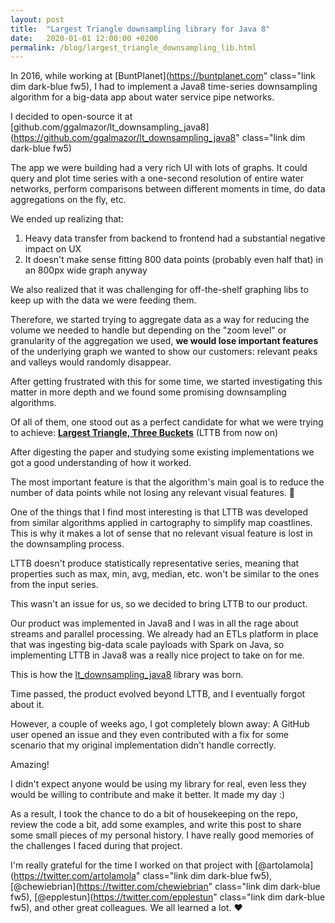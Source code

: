 ```yaml
---
layout: post
title:  "Largest Triangle downsampling library for Java 8"
date:   2020-01-01 12:00:00 +0200
permalink: /blog/largest_triangle_downsampling_lib.html
---
```


In 2016, while working at [BuntPlanet](https://buntplanet.com" class="link dim dark-blue fw5), I had to implement a Java8 time-series downsampling algorithm for a big-data app about water service pipe networks.

I decided to open-source it at [github.com/ggalmazor/lt_downsampling_java8](https://github.com/ggalmazor/lt_downsampling_java8" class="link dim dark-blue fw5)

The app we were building had a very rich UI with lots of graphs. It could query and plot time series with a one-second resolution of entire water networks, perform comparisons between different moments in time, do data aggregations on the fly, etc.

We ended up realizing that:

1. Heavy data transfer from backend to frontend had a substantial negative impact on UX
2. It doesn't make sense fitting 800 data points (probably even half that) in an 800px wide graph anyway

We also realized that it was challenging for off-the-shelf graphing libs to keep up with the data we were feeding them.

Therefore, we started trying to aggregate data as a way for reducing the volume we needed to handle but depending on the "zoom level" or granularity of the aggregation we used, **we would lose important features** of the underlying graph we wanted to show our customers: relevant peaks and valleys would randomly disappear.

After getting frustrated with this for some time, we started investigating this matter in more depth and we found some promising downsampling algorithms.

Of all of them, one stood out as a perfect candidate for what we were trying to achieve: [**Largest Triangle, Three Buckets**](/assets/SS_MSthesis.pdf) (LTTB from now on)

After digesting the paper and studying some existing implementations we got a good understanding of how it worked.

The most important feature is that the algorithm's main goal is to reduce the number of data points while not losing any relevant visual features. 🤯

One of the things that I find most interesting is that LTTB was developed from similar algorithms applied in cartography to simplify map coastlines. This is why it makes a lot of sense that no relevant visual feature is lost in the downsampling process.

LTTB doesn't produce statistically representative series, meaning that properties such as max, min, avg, median, etc. won't be similar to the ones from the input series.

This wasn't an issue for us, so we decided to bring LTTB to our product.

Our product was implemented in Java8 and I was in all the rage about streams and parallel processing. We already had an ETLs platform in place that was ingesting big-data scale payloads with Spark on Java, so implementing LTTB in Java8 was a really nice project to take on for me.

This is how the [lt_downsampling_java8](https://github.com/ggalmazor/lt_downsampling_java8) library was born.

Time passed, the product evolved beyond LTTB, and I eventually forgot about it.

However, a couple of weeks ago, I got completely blown away: A GitHub user opened an issue and they even contributed with a fix for some scenario that my original implementation didn't handle correctly.

Amazing!

I didn't expect anyone would be using my library for real, even less they would be willing to contribute and make it better. It made my day :)

As a result, I took the chance to do a bit of housekeeping on the repo, review the code a bit, add some examples, and write this post to share some small pieces of my personal history. I have really good memories of the challenges I faced during that project.

I'm really grateful for the time I worked on that project with [@artolamola](https://twitter.com/artolamola" class="link dim dark-blue fw5), [@chewiebrian](https://twitter.com/chewiebrian" class="link dim dark-blue fw5), [@epplestun](https://twitter.com/epplestun" class="link dim dark-blue fw5), and other great colleagues. We all learned a lot. ❤️
